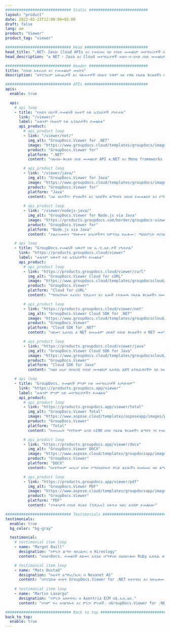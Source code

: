 ```yaml
---
############################# Static ##########################
layout: "product"
date: 2022-02-23T12:00:00+02:00
draft: false
lang: am
product: "Viewer"
product_tag: "viewer"

############################# Head ############################
head_title: ".NET፣ Java፣ Cloud APIs እና የመስመር ላይ የሰነድ መመልከቻ መተግበሪያዎች በቡድን ዶክ"
head_description: "ለ NET ፣ Java እና Cloud መተግበሪያዎች ሁሉን-በ-አንድ ሰነድ መመልከቻ መፍትሄ ያግኙ። ቀላል የመጎተት እና የመጣል ባህሪን በመጠቀም የተለመዱ የሰነድ ቅርጸቶችን በመስመር ላይ ይመልከቱ።"

############################# Header ##########################
title: "የሰነድ አቀራረብ እና የመመልከቻ መፍትሄ"
description: "ለፕሮግራም አውጪዎች እና ባለሙያዎች በስፋት ጥቅም ላይ የዋሉ የፋይል ቅርጸቶችን በየትኛውም ቦታ ለማሳየት እና ለማሳየት ተለዋዋጭ የሰነድ እይታ መፍትሄ።"

############################# APIs ############################
apis:
  enable: true

  api:
    # api loop
    - title: "የቡድን ሰነዶች.ተመልካች ከፍተኛ ኮድ ኤፒአይዎች ያካትታሉ"
      link: "/viewer/"
      label: "ሁሉንም የከፍተኛ ኮድ ኤፒአይዎችን ይመልከቱ"
      api_product:
        # api_product loop
        - link: "/viewer/net/"
          img_alt: "GroupDocs.Viewer for .NET"
          image: "https://www.groupdocs.cloud/templates/groupdocs/images/product-logos/groupdocs-viewer-net.png"
          product: "GroupDocs.Viewer for"
          platform: ".NET"
          content: "ባለብዙ-ቅርጸት ሰነድ መመልከቻ API ለ.NET እና Mono frameworks ከመተግበሪያዎችዎ ውስጥ 190+ ታዋቂ የፋይል ቅርጸቶችን ለማቅረብ።"

        # api_product loop
        - link: "/viewer/java/"
          img_alt: "GroupDocs.Viewer for Java"
          image: "https://www.groupdocs.cloud/templates/groupdocs/images/product-logos/groupdocs-viewer-java.png"
          product: "GroupDocs.Viewer for"
          platform: "Java"
          content: "ሰፊ ሰነዶችን፣ ምስሎችን እና ንድፎችን ለማሳየት በሰነድ የመመልከት እና የማሳየት ችሎታ የጃቫ መተግበሪያዎችን ያበረታቱ።"
        
        # api_product loop
        - link: "/viewer/nodejs-java/"
          img_alt: "GroupDocs.Viewer for Node.js via Java"
          image: "https://products.groupdocs.com/border/groupdocs-viewer-nodejs-java.svg"
          product: "GroupDocs.Viewer for"
          platform: "Node.js via Java"
          content: "ያልታረመውን ማስቀመጥ አባሪዎችዎን ከምንጊዜ ይጠቀሙ: ሚክስፖርት ቦርሳል, PDF እና ምስል ለተወሰደ የተዋሃዱ የተጠበቁ ተጠቃሚዎችን."

    # api loop
    - title: "GroupDocs.ተመልካች ዝቅተኛ ኮድ ኤ.ፒ.አይ.ዎች ያካትታሉ"
      link: "https://products.groupdocs.cloud/viewer"
      label: "ሁሉንም ዝቅተኛ ኮድ ኤፒአይዎችን ይመልከቱ"
      api_product:
        # api_product loop
        - link: "https://products.groupdocs.cloud/viewer/curl"
          img_alt: "GroupDocs.Viewer Cloud for cURL"
          image: "https://www.groupdocs.cloud/templates/groupdocscloud/images/sdk/272x272/groupdocs_viewer-for-curl.png"
          product: "GroupDocs.Viewer"
          platform: "Cloud for cURL"
          content: "ማይክሮሶፍት ኦፊስን፣ ​​ፒዲኤፍን እና ሌሎች የተለመዱ የፋይል ቅርጸቶችን በመተግበሪያዎችዎ ውስጥ በፍጥነት ለማቅረብ እና ለማሳየት ከURL RESTful ሰነድ መመልከቻ ጋር ይስሩ።"

        # api_product loop
        - link: "https://products.groupdocs.cloud/viewer/net"
          img_alt: "GroupDocs.Viewer Cloud SDK for .NET"
          image: "https://www.groupdocs.cloud/templates/groupdocscloud/images/sdk/272x272/groupdocs_viewer-for-net.png"
          product: "GroupDocs.Viewer"
          platform: "Cloud SDK for .NET"
          content: "በደመና ኤስዲኬ ለ NET በመጠቀም ኃይለኛ የሰነድ ቅርጸቶችን በ NET መተግበሪያዎች ውስጥ የመመልከት ችሎታዎችን ያክሉ። ሰነዶችን በኤችቲኤምኤል፣ ፒዲኤፍ ወይም እንደ ምስል ይመልከቱ።"

        # api_product loop
        - link: "https://products.groupdocs.cloud/viewer/java"
          img_alt: "GroupDocs.Viewer Cloud SDK for Java"
          image: "https://www.groupdocs.cloud/templates/groupdocscloud/images/sdk/272x272/groupdocs_viewer-for-java.png"
          product: "GroupDocs.Viewer"
          platform: "Cloud SDK for Java"
          content: "በልዩ ሁኔታ በተዘጋጀ የሰነድ መመልከቻ ኤስዲኬ ለጃቫ አፕሊኬሽኖችዎ ላይ ከፍተኛ ታማኝነት ያለው ሰነድ አወጣጥ ባህሪያትን ያክሉ።"

    # api loop
    - title: "GroupDocs. ተመልካች ምንም ኮድ መተግበሪያዎች አያካትቱም" 
      link: "https://products.groupdocs.app/viewer"
      label: "ሁሉንም ምንም ኮድ መተግበሪያዎችን ይመልከቱ"
      api_product:
        # api_product loop
        - link: "https://products.groupdocs.app/viewer/total"
          img_alt: "GroupDocs.Viewer Total"
          image: "https://www.aspose.cloud/templates/asposeapp/images/products/logo/aspose_viewer-app.png"
          product: "GroupDocs.Viewer"
          platform: "Total"
          content: "ከመረጡት ማንኛውም አሳሽ ከ190 በላይ የፋይል ቅርጸቶችን ለማየት ነፃ የመስመር ላይ መተግበሪያ።"

        # api_product loop
        - link: "https://products.groupdocs.app/viewer/docx"
          img_alt: "GroupDocs.Viewer DOCX"
          image: "https://www.aspose.cloud/templates/groupdocsapp/images/products/logo/groupdocs_words-app.png"
          product: "GroupDocs.Viewer"
          platform: "DOCX"
          content: "ከየትኛውም መሳሪያ ሆነው የማይክሮሶፍት ዎርድ ፋይሎችን በመስመር ላይ ለማየት ነፃ የድር መተግበሪያ።"

        # api_product loop
        - link: "https://products.groupdocs.app/viewer/pdf"
          img_alt: "GroupDocs.Viewer PDF"
          image: "https://www.aspose.cloud/templates/groupdocsapp/images/products/logo/groupdocs_pdf-app.png"
          product: "GroupDocs.Viewer"
          platform: "PDF"
          content: "ተንቀሳቃሽ የሰነድ ቅርጸት (ፒዲኤፍ) በቀጥታ ከድር አሳሽዎ ይመልከቱ።"

############################# Testimonials ###############################
testimonials:
  enable: true
  bg_color: "bg-gray"

  testimonial:
    # testimonial item loop
    - name: "Margot Baill"
      designation: "የምርት ልማት ዳይሬክተር በ Hireology"
      content: "የቡድንDocs. ተመልካች ለደመና ኤፒአይ በማዋሃድ በአስደናቂው Ruby ኤስዲኬ ቀላል ነበር። እኛ በምንፈልገው ነገር ላይ ከእኛ ጋር ለመስራት ፈቃደኛ የሆኑ ብዙ ኩባንያዎች የሉም። በጣም ጥሩ አጋርነት ነው።"

    # testimonial item loop
    - name: "Mats Oustad"
      designation: "ከፍተኛ አማካሪ/አጋር በ Novanet AS"
      content: "በፕሮጀክቱ ውስጥ GroupDocs.Viewer for .NET ከተተገበረ እና ከተጠቀሙ በኋላ በጣም ጥሩ እየሰራ ይመስላል። በብዙ ሰነዶች ሞክሬያለሁ እናም እስካሁን ድረስ ጥሩ ነው። የወረወርኳቸው ነገሮች ሁሉ በፒዲኤፍ መመልከቻ ወይም በኤምኤስ ዎርድ ላይ እንደሚያደርጉት በጥሩ ሁኔታ ይቀርባሉ እና ጥሩ ይመስላል።"
              
    # testimonial item loop
    - name: "Martin Lasarga"
      designation: "የምርት አስተዳዳሪ በ Axentria ECM በጂ.ኤስ.አይ."
      content: "በጣም ጥሩ አገልግሎት እና ምርጥ ምርቶች. በGroupDocs.Viewer for .NET አተገባበር ሂደት ውስጥ እጅግ በጣም አጋዥ እና ምላሽ ሰጪ ነበሩ፣ በበቂ ሁኔታ ሊመክሯቸው አይችሉም።"

############################# Back to top ###############################
back_to_top:
  enable: true
---
```

